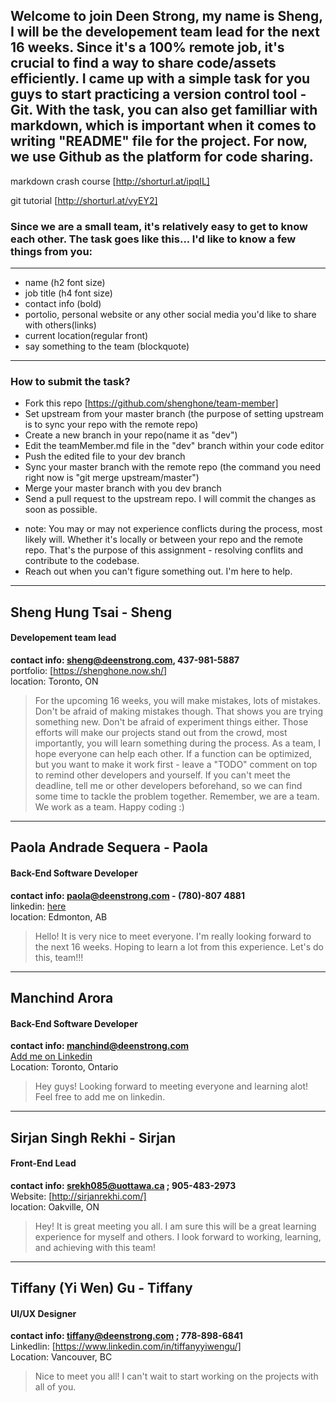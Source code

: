 ## Welcome to join Deen Strong, my name is Sheng, I will be the developement team lead for the next 16 weeks. Since it's a 100% remote job, it's crucial to find a way to share code/assets efficiently. I came up with a simple task for you guys to start practicing a version control tool - Git. With the task, you can also get familliar with markdown, which is important when it comes to writing "README" file for the project. For now, we use Github as the platform for code sharing.

markdown crash course [http://shorturl.at/ipqIL]

git tutorial [http://shorturl.at/vyEY2]

### Since we are a small team, it's relatively easy to get to know each other. The task goes like this... I'd like to know a few things from you:

<hr/>

- name (h2 font size)
- job title (h4 font size)
- contact info (bold)
- portolio, personal website or any other social media you'd like to share with others(links)
- current location(regular front)
- say something to the team (blockquote)

<hr/>

### How to submit the task?

- Fork this repo [https://github.com/shenghone/team-member]
- Set upstream from your master branch (the purpose of setting upstream is to sync your repo with the remote repo)
- Create a new branch in your repo(name it as "dev")
- Edit the teamMember.md file in the "dev" branch within your code editor
- Push the edited file to your dev branch
- Sync your master branch with the remote repo (the command you need right now is "git merge upstream/master")
- Merge your master branch with you dev branch
- Send a pull request to the upstream repo. I will commit the changes as soon as possible.

* note: You may or may not experience conflicts during the process, most likely will. Whether it's locally or between your repo and the remote repo. That's the purpose of this assignment - resolving conflits and contribute to the codebase.
* Reach out when you can't figure something out. I'm here to help.

---

## Sheng Hung Tsai - Sheng

#### Developement team lead
**contact info: sheng@deenstrong.com, 437-981-5887** <br/>
portfolio: [https://shenghone.now.sh/] <br/>
location: Toronto, ON <br/>

> For the upcoming 16 weeks, you will make mistakes, lots of mistakes. Don't be afraid of making mistakes though. That shows you are trying something new. Don't be afraid of experiment things either. Those efforts will make our projects stand out from the crowd, most importantly, you will learn something during the process.
> As a team, I hope everyone can help each other. If a function can be optimized, but you want to make it work first - leave a "TODO" comment on top to remind other developers and yourself. If you can't meet the deadline, tell me or other developers beforehand, so we can find some time to tackle the problem together. Remember, we are a team. We work as a team. Happy coding :)

---

## Paola Andrade Sequera - Paola
#### Back-End Software Developer

**contact info: paola@deenstrong.com - (780)-807 4881** <br/>
linkedin: [here](https://www.linkedin.com/in/paola-andrade-sequera-b2287219a/) <br/>
location: Edmonton, AB <br/>

>Hello! It is very nice to meet everyone. I'm really looking forward to the next 16 weeks. Hoping to learn a lot from this experience. Let's do this, team!!!

---

## Manchind Arora
#### Back-End Software Developer

**contact info: manchind@deenstrong.com** <br/>
[Add me on Linkedin](https://www.linkedin.com/in/manchind-arora-64a8a5185/) <br/>
Location: Toronto, Ontario <br/>
>Hey guys! Looking forward to meeting everyone and learning alot! Feel free to add me on linkedin.

---

## Sirjan Singh Rekhi - Sirjan
#### Front-End Lead

**contact info: srekh085@uottawa.ca ; 905-483-2973** <br/>
Website: [http://sirjanrekhi.com/] <br/>
location: Oakville, ON <br/>

>Hey! It is great meeting you all. I am sure this will be a great learning experience for myself and others. I look forward to working, learning, and achieving with this team!

---

## Tiffany (Yi Wen) Gu - Tiffany
#### UI/UX Designer

**contact info: tiffany@deenstrong.com ; 778-898-6841** <br/>
Linkedlin: [https://www.linkedin.com/in/tiffanyyiwengu/] <br/>
Location: Vancouver, BC <br/>

>Nice to meet you all! I can't wait to start working on the projects with all of you. 

